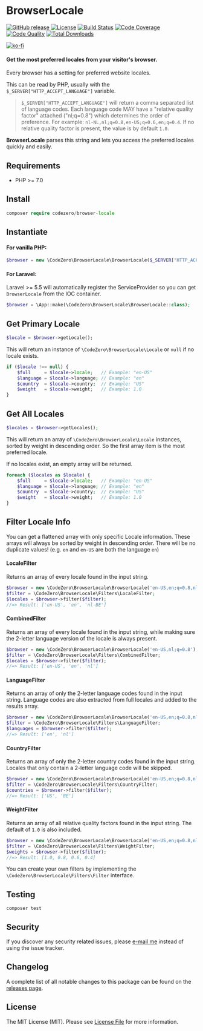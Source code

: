 # BrowserLocale

[![GitHub release](https://img.shields.io/github/release/codezero-be/browser-locale.svg?style=flat-square)](CHANGELOG.md)
[![License](https://img.shields.io/packagist/l/codezero/browser-locale.svg?style=flat-square)](LICENSE.md)
[![Build Status](https://img.shields.io/github/workflow/status/codezero-be/browser-locale/Tests/master?style=flat-square&logo=github&logoColor=white&label=tests)](https://github.com/codezero-be/browser-locale/actions)
[![Code Coverage](https://img.shields.io/codacy/coverage/7948f1eaee514e47b4a07f268afc630f/master?style=flat-square)](https://app.codacy.com/gh/codezero-be/browser-locale)
[![Code Quality](https://img.shields.io/codacy/grade/7948f1eaee514e47b4a07f268afc630f/master?style=flat-square)](https://app.codacy.com/gh/codezero-be/browser-locale)
[![Total Downloads](https://img.shields.io/packagist/dt/codezero/browser-locale.svg?style=flat-square)](https://packagist.org/packages/codezero/browser-locale)

[![ko-fi](https://www.ko-fi.com/img/githubbutton_sm.svg)](https://ko-fi.com/R6R3UQ8V)

#### Get the most preferred locales from your visitor's browser.

Every browser has a setting for preferred website locales.

This can be read by PHP, usually with the `$_SERVER["HTTP_ACCEPT_LANGUAGE"]` variable.

> `$_SERVER["HTTP_ACCEPT_LANGUAGE"]` will return a comma separated list of language codes. Each language code MAY have a "relative quality factor" attached ("nl;q=0.8") which determines the order of preference. For example: `nl-NL,nl;q=0.8,en-US;q=0.6,en;q=0.4`. If no relative quality factor is present, the value is by default `1.0`.

**BrowserLocale** parses this string and lets you access the preferred locales quickly and easily.


##  Requirements

- PHP >= 7.0

## Install

```php
composer require codezero/browser-locale
```

## Instantiate

#### For vanilla PHP:

``` php
$browser = new \CodeZero\BrowserLocale\BrowserLocale($_SERVER["HTTP_ACCEPT_LANGUAGE"]);
```

#### For Laravel:

Laravel >= 5.5 will automatically register the ServiceProvider so you can get `BrowserLocale` from the IOC container.

```php
$browser = \App::make(\CodeZero\BrowserLocale\BrowserLocale::class);
```

## Get Primary Locale

``` php
$locale = $browser->getLocale();
```

This will return an instance of `\CodeZero\BrowserLocale\Locale` or `null` if no locale exists.

``` php
if ($locale !== null) {
    $full     = $locale->locale;   // Example: "en-US"
    $language = $locale->language; // Example: "en"
    $country  = $locale->country;  // Example: "US"
    $weight   = $locale->weight;   // Example: 1.0
}
```

## Get All Locales

```php
$locales = $browser->getLocales();
```

This will return an array of `\CodeZero\BrowserLocale\Locale` instances, sorted by weight in descending order. So the first array item is the most preferred locale.

If no locales exist, an empty array will be returned.

``` php
foreach ($locales as $locale) {
    $full     = $locale->locale;   // Example: "en-US"
    $language = $locale->language; // Example: "en"
    $country  = $locale->country;  // Example: "US"
    $weight   = $locale->weight;   // Example: 1.0  
}
```

## Filter Locale Info

You can get a flattened array with only specific Locale information. These arrays will always be sorted by weight in descending order. There will be no duplicate values! (e.g. `en` and `en-US` are both the language `en`)

#### LocaleFilter

Returns an array of every locale found in the input string.

``` php
$browser = new \CodeZero\BrowserLocale\BrowserLocale('en-US,en;q=0.8,nl-NL;q=0.6');
$filter = \CodeZero\BrowserLocale\Filters\LocaleFilter;
$locales = $browser->filter($filter);
//=> Result: ['en-US', 'en', 'nl-BE']
```

#### CombinedFilter

Returns an array of every locale found in the input string, while making sure the 2-letter language version of the locale is always present.

``` php
$browser = new \CodeZero\BrowserLocale\BrowserLocale('en-US,nl;q=0.8');
$filter = \CodeZero\BrowserLocale\Filters\CombinedFilter;
$locales = $browser->filter($filter);
//=> Result: ['en-US', 'en', 'nl']
```

#### LanguageFilter

Returns an array of only the 2-letter language codes found in the input string. Language codes are also extracted from full locales and added to the results array.

``` php
$browser = new \CodeZero\BrowserLocale\BrowserLocale('en-US,en;q=0.8,nl-NL;q=0.6');
$filter = \CodeZero\BrowserLocale\Filters\LanguageFilter;
$languages = $browser->filter($filter);
//=> Result: ['en', 'nl']
```

#### CountryFilter

Returns an array of only the 2-letter country codes found in the input string. Locales that only contain a 2-letter language code will be skipped.

``` php
$browser = new \CodeZero\BrowserLocale\BrowserLocale('en-US,en;q=0.8,nl-NL;q=0.6,nl;q=0.4');
$filter = \CodeZero\BrowserLocale\Filters\CountryFilter;
$countries = $browser->filter($filter);
//=> Result: ['US', 'BE']
```

#### WeightFilter

Returns an array of all relative quality factors found in the input string. The default of `1.0` is also included.

``` php
$browser = new \CodeZero\BrowserLocale\BrowserLocale('en-US,en;q=0.8,nl-NL;q=0.6,nl;q=0.4');
$filter = \CodeZero\BrowserLocale\Filters\WeightFilter;
$weights = $browser->filter($filter);
//=> Result: [1.0, 0.8, 0.6, 0.4]
```

You can create your own filters by implementing the `\CodeZero\BrowserLocale\Filters\Filter` interface.

## Testing

``` 
composer test
```

## Security

If you discover any security related issues, please [e-mail me](mailto:ivan@codezero.be) instead of using the issue tracker.

## Changelog

A complete list of all notable changes to this package can be found on the
[releases page](https://github.com/codezero-be/browser-locale/releases).

## License

The MIT License (MIT). Please see [License File](LICENSE.md) for more information.
